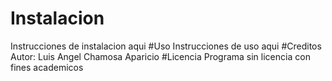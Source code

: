 # Instalacion
Instrucciones de instalacion aqui
#Uso
Instrucciones de uso aqui 
#Creditos
Autor: Luis Angel Chamosa Aparicio
#Licencia
Programa sin licencia con fines academicos

